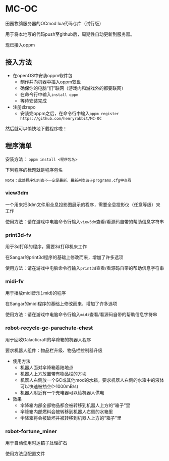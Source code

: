 # MC-OC
 田园牧鸽服务器的OCmod lua代码仓库（试行版）

用于将本地写的代码push至github后，周期性自动更新到服务器。

现已接入oppm

## 接入方法
- 在openOS中安装oppm软件包
    + 制作并向机器中插入oppm软盘
    + 确保你的电脑“们”联网（游戏内和游戏外的都要联网）
    + 在命令行中输入`install oppm`
    + 等待安装完成
- 注册此repo
    + 安装完oppm之后，在命令行中输入`oppm register https://github.com/henryrabbit/MC-OC`

然后就可以愉快地下载程序啦！

## 程序清单
安装方法：
`oppm install <程序包名>`

下列程序的标题就是程序包名

`Note：此处程序包列表不一定是最新，最新列表请于programs.cfg中查看`

### view3dm
一个用来把3dm文件用全息投影图展示的程序，需要全息投影仪（任意等级）来工作

使用方法：请在游戏中电脑命令行输入`view3dm`查看/看源码自带的帮助信息字符串

### print3d-fv
用于3d打印的程序，需要3d打印机来工作

在Sangar的print3d程序的基础上修改而来，增加了许多选项

使用方法：请在游戏中电脑命令行输入`print3d`查看/看源码自带的帮助信息字符串

### midi-fv
用于播放midi音乐(.mid)的程序

在Sangar的midi程序的基础上修改而来，增加了许多选项

使用方法：请在游戏中电脑命令行输入`midi`查看/看源码自带的帮助信息字符串

### robot-recycle-gc-parachute-chest
用于回收Galacticraft的伞降箱的机器人程序

要求机器人组件：物品栏升级、物品栏控制器升级

- 使用方法
    + 机器人面对伞降箱着陆地点
    + 机器人上方放置带有物品栏的方块
    + 机器人右侧放一个GC或其他mod的水箱，要求机器人右侧的水箱中的液体可以快速被抽空(>1000mB/s)
    + 机器人附近有一个充电器可以给机器人供电
- 效果
    + 伞降箱内部全部物品都会被转移到机器人上方的“箱子”里
    + 伞降箱内部燃料会被转移到机器人右侧的水箱里
    + 伞降箱将会被破坏并被转移到机器人上方的“箱子”里

### robot-fortune_miner
用于自动使用时运镐子处理矿石

使用方法见配置文件

